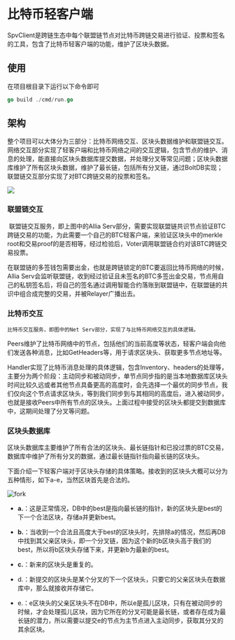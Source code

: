# 比特币轻客户端

​	SpvClient是跨链生态中每个联盟链节点对比特币跨链交易进行验证、投票和签名的工具，包含了比特币轻客户端的功能，维护了区块头数据。

## 使用

在项目根目录下运行以下命令即可

```go
go build ./cmd/run.go
```

## 架构

​	整个项目可以大体分为三部分：比特币网络交互、区块头数据维护和联盟链交互。网络交互部分实现了轻客户端和比特币网络之间的交互逻辑，包含节点的维护、消息的处理，能直接向区块头数据库提交数据，并处理分叉等常见问题；区块头数据库维护了所有区块头数据，维护了最长链，包括所有分叉链，通过BoltDB实现；联盟链交互部分实现了对BTC跨链交易的投票和签名。

<img src="/Users/zou/go/src/github.com/ontio/spvclient/doc/arch.png"  />

### 联盟链交互

​	联盟链交互服务，即上图中的Allia Serv部分，需要实现联盟链共识节点验证BTC跨链交易的功能，为此需要一个自己的BTC轻客户端，来验证区块头中的merkle root和交易proof的是否相等，经过检验后，Voter调用联盟链合约对该BTC跨链交易投票。

​	在联盟链的多签钱包需要出金，也就是跨链锁定的BTC要返回比特币网络的时候，Allia Serv会监听联盟链，收到经过验证且未签名的BTC多签出金交易，节点用自己的私钥签名后，将自己的签名通过调用智能合约落账到联盟链中，在联盟链的共识中组合成完整的交易，并被Relayer广播出去。

### 比特币交互

 	比特币交互服务，即图中的Net Serv部分，实现了与比特币网络交互的具体逻辑。

​	Peers维护了比特币网络中的节点，包括他们的当前高度等状态，轻客户端会向他们发送各种消息，比如GetHeaders等，用于请求区块头、获取更多节点地址等。

​	Handler实现了比特币消息处理的具体逻辑，包含Inventory、headers的处理等，主要分为两个阶段：主动同步和被动同步，单节点同步指的是当本地数据库区块头时间比较久远或者其他节点具备更高的高度时，会先选择一个最优的同步节点，我们仅向这个节点请求区块头，等到我们同步到与其相同的高度后，进入被动同步，也就是接收Peers中所有节点的区块头。上面过程中接受的区块头都提交到数据库中，这期间处理了分叉等问题。

### 区块头数据库

​	区块头数据库主要维护了所有合法的区块头、最长链指针和已投过票的BTC交易，数据库中维护了所有分叉的数据，通过最长链指针指向最长链的区块头。

​	下面介绍一下轻客户端对于区块头存储的具体策略。接收到的区块头大概可以分为五种情形，如下a-e，当然区块首先是合法的。

![fork](/Users/zou/go/src/github.com/ontio/spvclient/doc/fork.png)

- **a.**：这是正常情况，DB中的best是指向最长链的指针，新的区块头是best的下一个合法区块，存储a并更新best。

- **b.**：当收到一个合法且高度大于best的区块头时，先排除a的情况，然后再DB中找到其父亲区块头，即一个分叉链，因为这个新的b区块头高于我们的best，所以将b区块头存储下来，并更新b为最新的best。

- **c.**：新来的区块头是重复的。

- d.：新提交的区块头是某个分叉的下一个区块头，只要它的父亲区块头在数据库中，那么就接收并存储它。

- e.：e区块头的父亲区块头不在DB中，所以e是孤儿区块，只有在被动同步的时候，才会处理孤儿区块，因为它所在的分叉可能是最长链，或者存在成为最长链的潜力，所以需要以提交e的节点为主节点进入主动同步，获取其分叉的其余区块。

  

